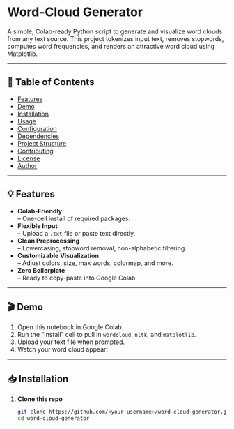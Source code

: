 # Word-Cloud Generator

A simple, Colab-ready Python script to generate and visualize word clouds from any text source. This project tokenizes input text, removes stopwords, computes word frequencies, and renders an attractive word cloud using Matplotlib.

---

## 📘 Table of Contents

- [Features](#-features)  
- [Demo](#-demo)  
- [Installation](#-installation)  
- [Usage](#-usage)  
- [Configuration](#-configuration)  
- [Dependencies](#-dependencies)  
- [Project Structure](#-project-structure)  
- [Contributing](#-contributing)  
- [License](#-license)  
- [Author](#-author)  

---

## 💡 Features

- **Colab-Friendly**  
  – One-cell install of required packages.  
- **Flexible Input**  
  – Upload a `.txt` file or paste text directly.  
- **Clean Preprocessing**  
  – Lowercasing, stopword removal, non-alphabetic filtering.  
- **Customizable Visualization**  
  – Adjust colors, size, max words, colormap, and more.  
- **Zero Boilerplate**  
  – Ready to copy-paste into Google Colab.

---

## 🎬 Demo

1. Open this notebook in Google Colab.  
2. Run the “Install” cell to pull in `wordcloud`, `nltk`, and `matplotlib`.  
3. Upload your text file when prompted.  
4. Watch your word cloud appear!

---

## 📥 Installation

1. **Clone this repo**  
   ```bash
   git clone https://github.com/<your-username>/word-cloud-generator.git
   cd word-cloud-generator
